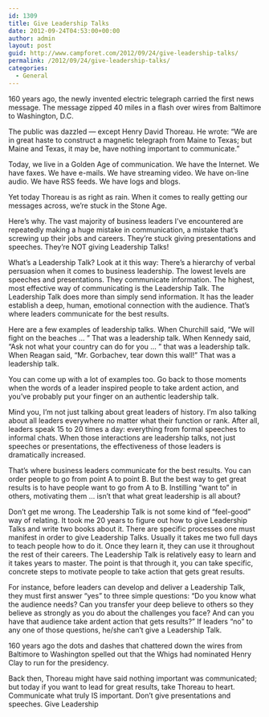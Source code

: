 ```yaml
---
id: 1309
title: Give Leadership Talks
date: 2012-09-24T04:53:00+00:00
author: admin
layout: post
guid: http://www.campforet.com/2012/09/24/give-leadership-talks/
permalink: /2012/09/24/give-leadership-talks/
categories:
  - General
---
```

160 years ago, the newly invented electric telegraph carried the first news message. The message zipped 40 miles in a flash over wires from Baltimore to Washington, D.C.

The public was dazzled &#8212; except Henry David Thoreau. He wrote: &#8220;We are in great haste to construct a magnetic telegraph from Maine to Texas; but Maine and Texas, it may be, have nothing important to communicate.&#8221;

Today, we live in a Golden Age of communication. We have the Internet. We have faxes. We have e-mails. We have streaming video. We have on-line audio. We have RSS feeds. We have logs and blogs.

Yet today Thoreau is as right as rain. When it comes to really getting our messages across, we&#8217;re stuck in the Stone Age.

Here&#8217;s why. The vast majority of business leaders I&#8217;ve encountered are repeatedly making a huge mistake in communication, a mistake that&#8217;s screwing up their jobs and careers. They&#8217;re stuck giving presentations and speeches. They&#8217;re NOT giving Leadership Talks!

What&#8217;s a Leadership Talk? Look at it this way: There&#8217;s a hierarchy of verbal persuasion when it comes to business leadership. The lowest levels are speeches and presentations. They communicate information. The highest, most effective way of communicating is the Leadership Talk. The Leadership Talk does more than simply send information. It has the leader establish a deep, human, emotional connection with the audience. That&#8217;s where leaders communicate for the best results.

Here are a few examples of leadership talks. When Churchill said, &#8220;We will fight on the beaches &#8230; &#8221; That was a leadership talk. When Kennedy said, &#8220;Ask not what your country can do for you &#8230; &#8221; that was a leadership talk. When Reagan said, &#8220;Mr. Gorbachev, tear down this wall!&#8221; That was a leadership talk.

You can come up with a lot of examples too. Go back to those moments when the words of a leader inspired people to take ardent action, and you&#8217;ve probably put your finger on an authentic leadership talk.

Mind you, I&#8217;m not just talking about great leaders of history. I&#8217;m also talking about all leaders everywhere no matter what their function or rank. After all, leaders speak 15 to 20 times a day: everything from formal speeches to informal chats. When those interactions are leadership talks, not just speeches or presentations, the effectiveness of those leaders is dramatically increased.

That&#8217;s where business leaders communicate for the best results. You can order people to go from point A to point B. But the best way to get great results is to have people want to go from A to B. Instilling &#8220;want to&#8221; in others, motivating them &#8230; isn&#8217;t that what great leadership is all about?

Don&#8217;t get me wrong. The Leadership Talk is not some kind of &#8220;feel-good&#8221; way of relating. It took me 20 years to figure out how to give Leadership Talks and write two books about it. There are specific processes one must manifest in order to give Leadership Talks. Usually it takes me two full days to teach people how to do it. Once they learn it, they can use it throughout the rest of their careers. The Leadership Talk is relatively easy to learn and it takes years to master. The point is that through it, you can take specific, concrete steps to motivate people to take action that gets great results.

For instance, before leaders can develop and deliver a Leadership Talk, they must first answer &#8220;yes&#8221; to three simple questions: &#8220;Do you know what the audience needs? Can you transfer your deep believe to others so they believe as strongly as you do about the challenges you face? And can you have that audience take ardent action that gets results?&#8221; If leaders &#8220;no&#8221; to any one of those questions, he/she can&#8217;t give a Leadership Talk.

160 years ago the dots and dashes that chattered down the wires from Baltimore to Washington spelled out that the Whigs had nominated Henry Clay to run for the presidency.

Back then, Thoreau might have said nothing important was communicated; but today if you want to lead for great results, take Thoreau to heart. Communicate what truly IS important. Don&#8217;t give presentations and speeches. Give Leadership
